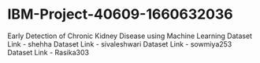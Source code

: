 # IBM-Project-40609-1660632036
Early Detection of Chronic Kidney Disease using Machine Learning
Dataset Link - shehha
Dataset Link - sivaleshwari
Dataset Link - sowmiya253
Dataset Link - Rasika303

